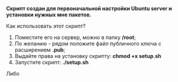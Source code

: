 **Скрипт создан для первоначальной настройки Ubuntu server и установки нужных мне пакетов.**

Как использовать этот скрипт?
1. Поместите его на сервер, можно в папку **/root**;
2. По желанию - рядом положите файл публичного ключа с расширением **.pub**;
3. Выдайте права на установку скрипту: **chmod +x setup.sh**
4. Запустите скрипт: **./setup.sh**

Либо
